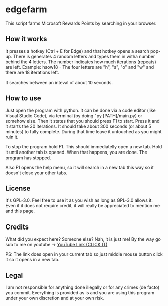 # edgefarm

This script farms Microsoft Rewards Points by searching in your browser. 

## How it works

It presses a hotkey (Ctrl + E for Edge) and that hotkey opens a search pop-up. There is generates 4 random letters and types them in witha number behind the 4 letters. The number indicates how much iterations (repeats) are left. Example: hsow18 - The four letters are "h", "s", "o" and "w" and there are 18 iterations left.

It searches between an inteval of about 10 seconds.

## How to use

Just open the program with python. It can be done via a code editor (like Visual Studio Code), via terminal (by doing "py [PATH]/main.py) or somehow else. Then it states that you should press F1 to start. Press it and it starts the 30 iterations. It should take about 300 seconds (or about 5 minutes) to fully complete. During that time leave it untouched as you might ruin it.

To stop the program hold F1. This should immediatelly open a new tab. Hold it until another tab is opened. When that happens, you are done. The program has stopped.

Also F1 opens the help menu, so it will search in a new tab this way so it doesn't close your other tabs.

## License

It's GPL-3.0. Feel free to use it as you wish as long as GPL-3.0 allows it. Even if it does not require credit, it will really be appreciated to mention me and this page.

## Credits

What did you expect here? Someone else? Nah, it is just me! By the way go sub to me on youtube -> [YouTube Link (CLICK IT)](https://www.youtube.com/@evolveroff)

PS: The link does open in your current tab so just middle mouse button click it so it opens in a new tab.

## Legal

I am not responsible for anything done illegally or for any crimes (de facto) you commit. Everything is provided as is and you are using this program under your own discretion and at your own risk.
